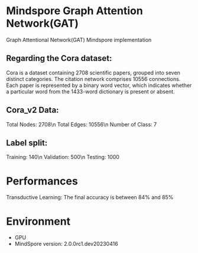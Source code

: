 # Mindspore Graph Attention Network(GAT)

Graph Attentional Network(GAT) Mindspore implementation


## Regarding the Cora dataset:

Cora is a dataset containing 2708 scientific papers, grouped into seven distinct categories. The citation network comprises 10556 connections. Each paper is represented by a binary word vector, which indicates whether a particular word from the 1433-word dictionary is present or absent.

## Cora_v2 Data:

  Total Nodes: 2708\n
  Total Edges: 10556\n
  Number of Class: 7

## Label split:

  Training: 140\n
  Validation: 500\n
  Testing: 1000
# Performances
Transductive Learning: The final accuracy is between 84% and 85%
# Environment
- GPU
- MindSpore version:  2.0.0rc1.dev20230416
